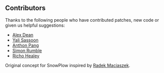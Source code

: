## Contributors

Thanks to the following people who have contributed patches, new code or given us helpful suggestions:

* [Alex Dean](https://github.com/alexanderdean)
* [Yali Sassoon](https://github.com/yalisassoon)
* [Anthon Pang](https://github.com/robocoder)
* [Simon Rumble](https://github.com/shermozle)
* [Richo Healey](https://github.com/richo)

Original concept for SnowPlow inspired by [Radek Maciaszek](https://github.com/rathko).